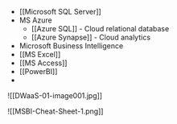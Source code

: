 - [[Microsoft SQL Server]]
- MS Azure
	- [[Azure SQL]] - Cloud relational database
	- [[Azure Synapse]] - Cloud analytics
- Microsoft Business Intelligence
- [[MS Excel]]
- [[MS Access]]
- [[PowerBI]]
- 

![[DWaaS-01-image001.jpg]]

![[MSBI-Cheat-Sheet-1.png]]
